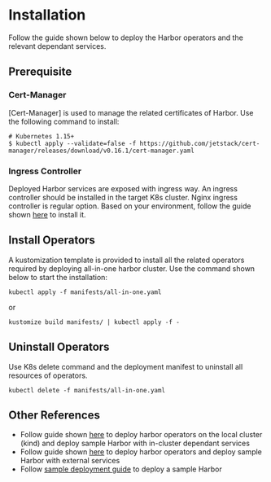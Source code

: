 # Installation

Follow the guide shown below to deploy the Harbor operators and the relevant dependant services.

## Prerequisite

### Cert-Manager

[Cert-Manager] is used to manage the related certificates of Harbor. Use the following command to install:

```shell script
# Kubernetes 1.15+
$ kubectl apply --validate=false -f https://github.com/jetstack/cert-manager/releases/download/v0.16.1/cert-manager.yaml
```

### Ingress Controller

Deployed Harbor services are exposed with ingress way. An ingress controller should be installed in the target K8s cluster.
Nginx ingress controller is regular option. Based on your environment, follow the guide 
shown [here](https://kubernetes.github.io/ingress-nginx/deploy/) to install it.

## Install Operators

A kustomization template is provided to install all the related operators required by deploying all-in-one harbor cluster.
Use the command shown below to start the installation:

```shell script
kubectl apply -f manifests/all-in-one.yaml
```

or 

```shell script
kustomize build manifests/ | kubectl apply -f -
```

## Uninstall Operators

Use K8s delete command and the deployment manifest to uninstall all resources of operators.

```shell script
kubectl delete -f manifests/all-in-one.yaml
```

## Other References

- Follow guide shown [here](./installation_local.md) to deploy harbor operators on the local cluster (kind) and deploy 
sample Harbor with in-cluster dependant services
- Follow guide shown [here](./installation_external.md) to deploy harbor operators and deploy sample Harbor with external services
- Follow [sample deployment guide](./sample_deploy_guide.md) to deploy a sample Harbor